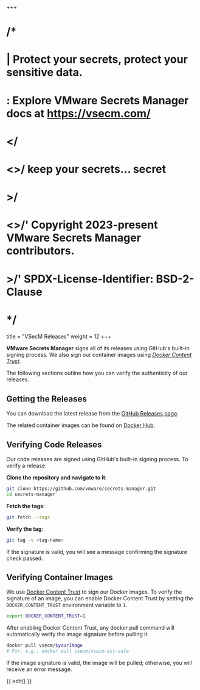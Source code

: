 +++
# /*
# |    Protect your secrets, protect your sensitive data.
# :    Explore VMware Secrets Manager docs at https://vsecm.com/
# </
# <>/  keep your secrets... secret
# >/
# <>/' Copyright 2023-present VMware Secrets Manager contributors.
# >/'  SPDX-License-Identifier: BSD-2-Clause
# */

title = "VSecM Releases"
weight = 12
+++

**VMware Secrets Manager** signs all of its releases using GitHub's built-in
signing process. We also sign our container images using
[*Docker Content Trust*][docker-content-trust].

The following sections outline how you can verify the authenticity of our
releases.

## Getting the Releases

You can download the latest release from the [GitHub Releases page][releases].

The related container images can be found on [Docker Hub][docker-hub].

[releases]: https://github.com/vmware/secrets-manager/releases.
[docker-hub]: https://hub.docker.com/u/vsecm.

## Verifying Code Releases

Our code releases are signed using GitHub's built-in signing process.
To verify a release:

**Clone the repository and navigate to it**:

```bash
git clone https://github.com/vmware/secrets-manager.git
cd secrets-manager
```

**Fetch the tags**:

```bash
git fetch --tags
```

**Verify the tag**:

```bash
git tag -v <tag-name>
```

If the signature is valid, you will see a message confirming the signature
check passed.

## Verifying Container Images

We use [Docker Content Trust][docker-content-trust] to sign our Docker images.
To verify the signature of an image, you can enable Docker Content Trust by
setting the `DOCKER_CONTENT_TRUST` environment variable to `1`.

```bash
export DOCKER_CONTENT_TRUST=1
```

After enabling Docker Content Trust, any docker pull command will automatically
verify the image signature before pulling it.

```bash
docker pull vsecm/$yourImage
# For, e.g.: docker pull vsecm/vsecm-ist-safe
```

If the image signature is valid, the image will be pulled; otherwise, you will
receive an error message.

[docker-content-trust]: https://docs.docker.com/engine/security/trust/content_trust/ "Docker Content Trust"

{{ edit() }}
